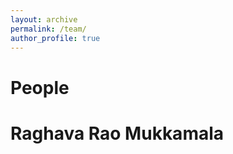 ```yaml
---
layout: archive
permalink: /team/
author_profile: true
---
```





# People

# Raghava Rao Mukkamala
